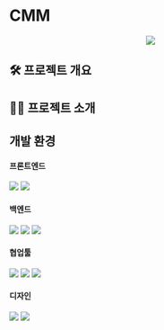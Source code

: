 # CMM
<p align="center">
  <img src="https://capsule-render.vercel.app/api?type=wave&color=FAD9F2,EBD9F9,D6CCF5&height=300&section=header&text=Blanck%20Sync&fontSize=60&fontColor=3B3740&animation=fadeIn" />
</p>

## 🛠️ 프로젝트 개요



## 🧑‍💻 프로젝트 소개



## 개발 환경
<p align="center">
  <h4>프론트엔드</h4>
  <img src="https://img.shields.io/badge/React-61DAFB?style=flat&logo=React&logoColor=white"/>
  <img src="https://img.shields.io/badge/Typescript-3178C6?style=flat&logo=Typescript&logoColor=white"/>
  <h4>백엔드</h4>
  <img src="https://img.shields.io/badge/Node.js-339933?style=flat&logo=Node.js&logoColor=white"/>
  <img src="https://img.shields.io/badge/MySQL-4479A1?style=flat&logo=MySQL&logoColor=white"/>
  <img src="https://img.shields.io/badge/AmazonAWS-232F3E?style=flat&logo=Amazon%20AWS&logoColor=white"/>
  <h4>협업툴</h4>
  <img src="https://img.shields.io/badge/Notion-FFFFFF?style=flat&logo=Notion&logoColor=black"/>
  <img src="https://img.shields.io/badge/GitHub-181717?style=flat&logo=GitHub&logoColor=white"/>
  <img src="https://img.shields.io/badge/Discord-5865F2?style=flat&logo=Discord&logoColor=white"/>
  <h4>디자인</h4>
  <img src="https://img.shields.io/badge/Figma-F24E1E?style=flat&logo=Figma&logoColor=white"/>
  <img src="https://img.shields.io/badge/Canva-00C4CC?style=flat&logo=Canva&logoColor=white"/>
</p>

